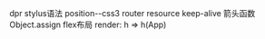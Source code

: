 dpr
stylus语法
position--css3
router
resource
keep-alive
箭头函数
Object.assign
flex布局
render: h => h(App)


